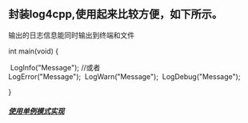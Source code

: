 ## 封装log4cpp,使用起来比较方便，如下所示。

输出的日志信息能同时输出到终端和文件

int main(void)
{

​	LogInfo("Message");	//或者   
​	LogError("Message");
​	LogWarn("Message");
​	LogDebug("Message");

}

##### [使用单例模式实现](mylog)